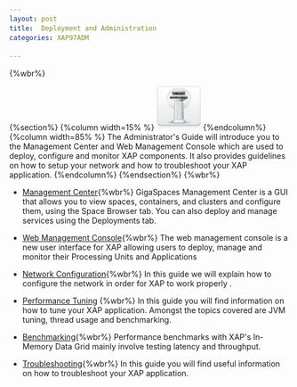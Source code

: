 ```yaml
---
layout: post
title:  Deployment and Administration
categories: XAP97ADM

---
```


{%wbr%}

{%section%}
{%column width=15% %}
<img src="/attachment_files/subject/MonitoringAndManagement.png" width="80" height="80">
{%endcolumn%}
{%column width=85% %}
The Administrator's Guide will introduce you to the Management Center and Web Management Console which are used to deploy, configure and monitor XAP components. It also provides guidelines on how to setup your network and how to troubleshoot your XAP application.
{%endcolumn%}
{%endsection%}
{%wbr%}

- [Management Center](./gigaspaces-management-center.html){%wbr%}
GigaSpaces Management Center is a GUI that allows you to view spaces, containers, and clusters and configure them, using the Space Browser tab. You can also deploy and manage services using the Deployments tab.

- [Web Management Console](./web-management-console.html){%wbr%}
The web management console is a new user interface for XAP allowing users to deploy, manage and monitor their Processing Units and Applications

- [Network Configuration](./network.html){%wbr%}
In this guide we will explain how to configure the network in order for XAP to work properly .

- [Performance Tuning](./tuning.html) {%wbr%}
In this guide you will find information on how to tune your XAP application. Amongst the topics covered are JVM tuning, thread usage and benchmarking.

- [Benchmarking](./benchmarking.html){%wbr%}
Performance benchmarks with XAP's In-Memory Data Grid mainly involve testing latency and throughput.

- [Troubleshooting](./troubleshooting.html){%wbr%}
In this guide you will find useful information on how to troubleshoot your XAP application.




